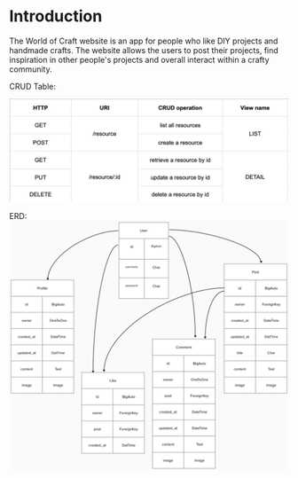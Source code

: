 # Introduction
The World of Craft website is an app for people who like DIY projects and handmade crafts. The website allows the users to post their projects, find inspiration in other people's projects and overall interact within a crafty community.

CRUD Table:

![CRUD Table](documentation/planning/CRUD-Table.png)

ERD:
![ERD](documentation/planning/erd.png)